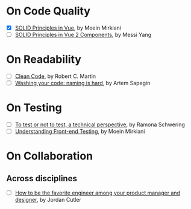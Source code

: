 # On Code Quality
- [x] [SOLID Principles in Vue](https://medium.com/@moein.mirkiani/solid-principles-in-vue-29ecc988f968), by Moein Mirkiani
- [ ] [SOLID Principles in Vue 2 Components](https://medium.com/@dumdumgenius/solid-principles-in-vue-2-components-12476d826e58), by Messi Yang

# On Readability
- [ ] [Clean Code](https://www.amazon.com/Clean-Code-Handbook-Software-Craftsmanship-ebook/dp/B001GSTOAM/ref=sr_1_1?keywords=clean+code+by+robert+c.+martin&qid=1693453124&sprefix=clean+code%2Caps%2C123&sr=8-1), by Robert C. Martin
- [ ] [Washing your code: naming is hard](https://sapegin.me/blog/naming/), by Artem Sapegin

# On Testing
- [ ] [To test or not to test, a technical perspective](https://web.dev/ta-what-to-test/), by Ramona Schwering
- [ ] [Understanding Front-end Testing](https://medium.com/@moein.mirkiani/understanding-front-end-testing-ccfb63c5e3e5), by Moein Mirkiani

# On Collaboration
## Across disciplines
- [ ] [How to be the favorite engineer among your product manager and designer](https://careercutler.substack.com/p/how-to-be-the-favorite-engineer-among), by Jordan Cutler
